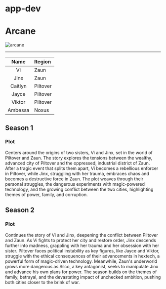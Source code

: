 # app-dev

# **Arcane**
![arcane](https://github.com/user-attachments/assets/8df76d61-2946-42d5-aeb3-8308866fc5e9)

_____________________________

| **Name**    |**Region**   |
|    :----:   | :---        |
| Vi          | Zaun        |
| Jinx        | Zaun        |
| Caitlyn     | Piltover    |
| Jayce       | Piltover    |
| Viktor      | Piltover    |
| Ambessa     | Noxus       |

## Season 1
### Plot
Centers around the origins of two sisters, Vi and Jinx, set in the world of Piltover and Zaun. The story explores the tensions between the wealthy, advanced city of Piltover and the oppressed, industrial district of Zaun. After a tragic event that splits them apart, Vi becomes a rebellious enforcer in Piltover, while Jinx, struggling with her trauma, embraces chaos and becomes a destructive force in Zaun. The plot weaves through their personal struggles, the dangerous experiments with magic-powered technology, and the growing conflict between the two cities, highlighting themes of power, family, and corruption.

## Season 2
### Plot
Continues the story of Vi and Jinx, deepening the conflict between Piltover and Zaun. As Vi fights to protect her city and restore order, Jinx descends further into madness, grappling with her trauma and her obsession with her sister. Piltover faces political instability as key figures, like Jayce and Viktor, struggle with the ethical consequences of their advancements in hextech, a powerful form of magic-driven technology. Meanwhile, Zaun's underworld grows more dangerous as Silco, a key antagonist, seeks to manipulate Jinx and advance his own plans for power. The season builds on the themes of family, betrayal, and the devastating impact of unchecked ambition, pushing both cities closer to the brink of war.










